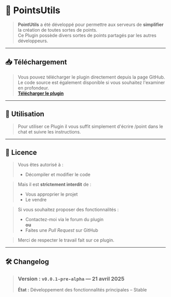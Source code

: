 # 🔵 PointsUtils

> **PointUtils** a été développé pour permettre aux serveurs de **simplifier** la création de toutes sortes de points.  
> Ce Plugin possède divers sortes de points partagés par les autres développeurs.

---

## 📥 Téléchargement

> Vous pouvez télécharger le plugin directement depuis la page GitHub.  
> Le code source est également disponible si vous souhaitez l'examiner en profondeur.  
> [**Télécharger le plugin**]()

---

## 🔨 Utilisation

> Pour utiliser ce Plugin il vous suffit simplement d'écrire /point dans le chat et suivre les instructions.

---

## 📑 Licence

> Vous êtes autorisé à :
> - Décompiler et modifier le code

> Mais il est **strictement interdit** de :
> - Vous approprier le projet
> - Le vendre

> Si vous souhaitez proposer des fonctionnalités :
> - Contactez-moi via le forum du plugin  
> **ou**
> - Faites une *Pull Request* sur GitHub

> Merci de respecter le travail fait sur ce plugin.

---

## 🛠️ Changelog

> ### Version : `v0.0.1-pre-alpha` — 21 avril 2025  
> **État :** Développement des fonctionnalités principales – Stable
